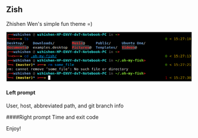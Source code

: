 ## Zish

Zhishen Wen's simple fun theme =)

![zish](./zish_preview.png)

#### Left prompt
User, host, abbreviated path, and git branch info

####Right prompt
Time and exit code

Enjoy!
